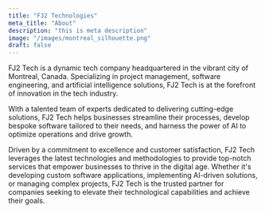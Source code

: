 ```yaml
---
title: "FJ2 Technologies"
meta_title: "About"
description: "this is meta description"
image: "/images/montreal_silhouette.png"
draft: false
---
```



FJ2 Tech is a dynamic tech company headquartered in the vibrant city of Montreal, Canada. Specializing in project management, software engineering, and artificial intelligence solutions, FJ2 Tech is at the forefront of innovation in the tech industry.

With a talented team of experts dedicated to delivering cutting-edge solutions, FJ2 Tech helps businesses streamline their processes, develop bespoke software tailored to their needs, and harness the power of AI to optimize operations and drive growth.

Driven by a commitment to excellence and customer satisfaction, FJ2 Tech leverages the latest technologies and methodologies to provide top-notch services that empower businesses to thrive in the digital age. Whether it's developing custom software applications, implementing AI-driven solutions, or managing complex projects, FJ2 Tech is the trusted partner for companies seeking to elevate their technological capabilities and achieve their goals.